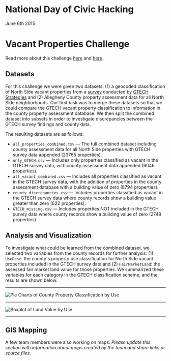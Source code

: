# National Day of Civic Hacking
June 6th 2015 <br>
# Vacant Properties Challenge
Read more about this challenge [here](http://iheartpgh.com/2015/06/06/digging-data-vacant-land-north-side-hackforchange/) and [here](http://technical.ly/2015/06/09/6-awesome-projects-years-national-day-civic-hacking/).

## Datasets
For this challenge we were given two datasets: (1) a geocoded classification of North Side vacant properties from a [survey](https://gtechstrategies.org/resources/strengthening-northside-communities/) conducted by [GTECH Strategies](https://gtechstrategies.org/what-we-do/reclaim/) and (2) Allegheny County property assessment data for all North Side neighborhoods. Our first task was to merge these datasets so that we could compare the GTECH vacant property classification to information in the county property assessment database. We then split the combined dataset into subsets in order to investigate discrepancies between the GTECH survey findings and county data. 

The resulting datasets are as follows: 
* `all_properties_combined.csv` — The full combined dataset including county assessment data for all North Side properties with GTECH survey data appended (23765 properties). 
* `only_GTECH.csv` — Includes only properties classified as vacant in the GTECH survey data, with county assessment data appended (6046 properties).
* `all_vacant_combined.csv` — Includes all properties classified as vacant in the GTECH survey data, with the addition of properties in the county assessment database with a building value of zero (8794 properties). 
* `county_discrepancies.csv` — Includes properties classified as vacant in the GTECH survey data where county records show a building value greater than zero (622 properties). 
* `GTECH_missing.csv` — Includes properties NOT included in the GTECH survey data where county records show a building value of zero (2748 properties). 


## Analysis and Visualization
To investigate what could be learned from the combined dataset, we selected two variables from the county records for further analysis: (1) `UseDesc`: the county's property use classification for North Side vacant properties included in the GTECH survey data and (2) `FairMarketLand`: the assessed fair market land value for those properties. We summarized these variables for each category in the GTECH classification scheme, and the results are shown below. 

***

![Pie Charts of County Property Classification by Use](https://github.com/danielnarey/NationalDayofCivicHacking/raw/master/Challenges/Vacant%20Properties/visualizations/classification_by_use.png)

***

![Boxplot of Land Value by Use](https://github.com/danielnarey/NationalDayofCivicHacking/raw/master/Challenges/Vacant%20Properties/visualizations/land_value_by_use.png)

***

## GIS Mapping
A few team members were also working on maps. *Please update this section with information about maps created by the team and share links or source files.*




